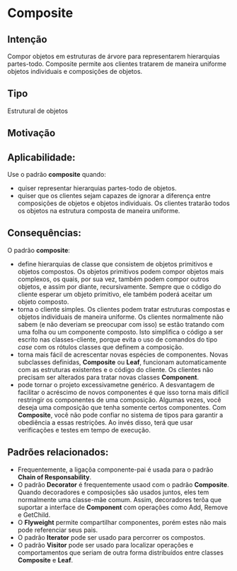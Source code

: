# Composite

## Intenção
Compor objetos em estruturas de árvore para representarem hierarquias partes-todo. Composite permite aos clientes tratarem de maneira uniforme objetos individuais e composições de objetos.

## Tipo
Estrutural de objetos

## Motivação

## Aplicabilidade:
Use o padrão **composite** quando:
- quiser representar hierarquias partes-todo de objetos.
- quiser que os clientes sejam capazes de ignorar a diferença entre composições de objetos e objetos individuais. Os clientes tratarão todos os objetos na estrutura composta de maneira uniforme.

## Consequências:
O padrão **composite**:
- define hierarquias de classe que consistem de objetos primitivos e objetos compostos. Os objetos primitivos podem compor objetos mais complexos, os quais, por sua vez, também podem compor outros objetos, e assim por diante, recursivamente. Sempre que o código do cliente esperar um objeto primitivo, ele também poderá aceitar um objeto composto.
- torna o cliente simples. Os clientes podem tratar estruturas compostas e objetos individuais de maneira uniforme. Os clientes normalmente não sabem (e não deveriam se preocupar com isso) se  estão tratando com uma folha ou um componente composto. Isto simplifica o código a ser escrito nas classes-cliente, porque evita o uso de comandos do tipo *case* com os rótulos classes que definem a composição.
- torna mais fácil de acrescentar novas espécies de componentes. Novas subclasses definidas, **Composite** ou **Leaf**, funcionam automaticamente com as estruturas existentes e o código do cliente. Os clientes não precisam ser alterados para tratar novas classes **Component**.
- pode tornar o projeto excessivametne genérico. A desvantagem de facilitar o acréscimo de novos componentes é que isso torna mais difícil restringir os componentes de uma composição. Algumas vezes, você deseja uma composição que tenha somente certos componentes. Com **Composite**, você não pode confiar no sistema de tipos para garantir a obediência a essas restrições. Ao invés disso, terá que usar verificações e testes em tempo de execução.

## Padrões relacionados:
- Frequentemente, a ligaçõa componente-pai é usada para o padrão **Chain of Responsability**.
- O padrão **Decorator** é frequentemente usaod com o padrão **Composite**. Quando decoradores e composições são usados juntos, eles tem normalmente uma classe-mãe comum. Assim, decoradores terõa que suportar a interface de **Component** com operações como Add, Remove e GetChild.
- O **Flyweight** permite compartilhar componentes, porém estes não mais pode referenciar seus pais.
- O padrão **Iterator** pode ser usado para percorrer os compostos.
- O padrão **Visitor** pode ser usado para localizar operações e comportamentos que seriam de outra forma distribuídos entre classes **Composite** e **Leaf**.